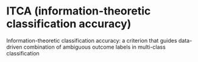 # ITCA (information-theoretic classification accuracy)
Information-theoretic classification accuracy: a criterion that guides data-driven combination of ambiguous outcome labels in multi-class classification
